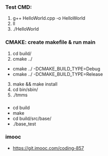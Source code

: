 ### Test CMD:
1. g++ HelloWorld.cpp -o HelloWorld
2. ll
3. ./HelloWorld

### CMAKE: create makefile & run main
1. cd build/
2. cmake ../
- cmake ../ -DCMAKE_BUILD_TYPE=Debug
- cmake ../ -DCMAKE_BUILD_TYPE=Release
3. make && make install
4. cd bin/sbin/
5. ./tmms

###
- cd build
- make
- cd build/src/base/
- ./base_test

### imooc
- https://git.imooc.com/coding-857